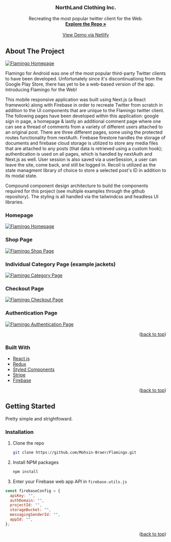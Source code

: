 <div id="top"></div>
<!--
*** Thanks for checking out the Best-README-Template. If you have a suggestion
*** that would make this better, please fork the repo and create a pull request
*** or simply open an issue with the tag "enhancement".
*** Don't forget to give the project a star!
*** Thanks again! Now go create something AMAZING! :D
-->

<!-- PROJECT SHIELDS -->
<!--
*** I'm using markdown "reference style" links for readability.
*** Reference links are enclosed in brackets [ ] instead of parentheses ( ).
*** See the bottom of this document for the declaration of the reference variables
*** for contributors-url, forks-url, etc. This is an optional, concise syntax you may use.
*** https://www.markdownguide.org/basic-syntax/#reference-style-links
-->

<!-- PROJECT LOGO -->
<br />
<div align="center">
<h3 align="center">NorthLand Clothing Inc.</h3>

  <p align="center">
    Recreating the most popular twitter client for the Web.
    <br />
    <a href="https://github.com/Mohsin-Braer/NorthLand-Clothing/"><strong>Explore the Repo »</strong></a>
    <br />
    <br />
    <a href="https://62d19d7d94f05f4934e81c8f--gorgeous-kleicha-071edb.netlify.app/">View Demo via Netlify</a>
  </p>
</div>

<!-- ABOUT THE PROJECT -->

## About The Project

[![Flamingo Homepage][homepage-src]](https://62d19d7d94f05f4934e81c8f--gorgeous-kleicha-071edb.netlify.app/)

Flamingo for Android was one of the most popular third-party Twitter clients to have been developed. Unfortunately since it's discontinuationg from the Google Play Store, there has yet to be a web-based version of the app. Introducing Flamingo for the Web! 

This mobile responsive application was built using Next.js (a React framework) along with Firebase in order to recreate Twitter from scratch in addition to the UI components that are unique to the Flamingo twitter client. The following pages have been developed within this application: google sign in page, a homepage & lastly an additional comment page where one can see a thread of comments from a variety of different users attached to an original post. There are three different pages, some using the protected routes functionality from nextAuth. Firebase firestore handles the storage of documents and firebase cloud storage is utilized to store any media files that are attached to any posts (that data is retrieved using a custom hook); authentication is used on all pages, which is handled by nextAuth and Next.js as well. User session is also saved via a userSession, a user can leave the site, come back, and still be logged in. Recoil is utilized as the state managment library of choice to store a selected post's ID in addition to its modal state.

Compound component design architecture to build the components required for this project (see multiple examples through the github repository). The styling is all handled via the tailwindcss and headless UI libraries.

### Homepage
[![Flamingo Homepage][homepage-src]](https://62d19d7d94f05f4934e81c8f--gorgeous-kleicha-071edb.netlify.app/)

### Shop Page
[![Flamingo Shop Page][homepage-src]](https://62d19d7d94f05f4934e81c8f--gorgeous-kleicha-071edb.netlify.app/shop)

### Individual Category Page (example jackets)
[![Flamingo Category Page][homepage-src]](https://62d19d7d94f05f4934e81c8f--gorgeous-kleicha-071edb.netlify.app/shop/jackets)

### Checkout Page
[![Flamingo Checkout Page][homepage-src]](https://62d19d7d94f05f4934e81c8f--gorgeous-kleicha-071edb.netlify.app/checkout)

### Authentication Page
[![Flamingo Authentication Page][homepage-src]](https://62d19d7d94f05f4934e81c8f--gorgeous-kleicha-071edb.netlify.app/auth)


<p align="right">(<a href="#top">back to top</a>)</p>

### Built With

- [React.js](https://reactjs.org/)
- [Redux](https://redux.js.org/)
- [Styled Components](https://styled-components.com/)
- [Stripe](https://stripe.com/)
- [Firebase](https://firebase.google.com/)

<p align="right">(<a href="#top">back to top</a>)</p>

<!-- GETTING STARTED -->

## Getting Started

Pretty simple and strightfoward.

### Installation

1. Clone the repo
   ```sh
   git clone https://github.com/Mohsin-Braer/Flamingo.git
   ```
2. Install NPM packages
   ```sh
   npm install
   ```
3. Enter your Firebase web app API in `firebase.utils.js`

```js
const firebaseConfig = {
  apiKey: "",
  authDomain: "",
  projectId: "",
  storageBucket: "",
  messagingSenderId: "",
  appId: "",
};
```

<p align="right">(<a href="#top">back to top</a>)</p>


<!-- MARKDOWN LINKS & IMAGES -->
<!-- https://www.markdownguide.org/basic-syntax/#reference-style-links -->

[contributors-shield]: https://img.shields.io/github/contributors/github_username/repo_name.svg?style=for-the-badge
[contributors-url]: https://github.com/github_username/repo_name/graphs/contributors
[forks-shield]: https://img.shields.io/github/forks/github_username/repo_name.svg?style=for-the-badge
[forks-url]: https://github.com/github_username/repo_name/network/members
[stars-shield]: https://img.shields.io/github/stars/github_username/repo_name.svg?style=for-the-badge
[stars-url]: https://github.com/github_username/repo_name/stargazers
[issues-shield]: https://img.shields.io/github/issues/github_username/repo_name.svg?style=for-the-badge
[issues-url]: https://github.com/github_username/repo_name/issues
[license-shield]: https://img.shields.io/github/license/github_username/repo_name.svg?style=for-the-badge
[license-url]: https://github.com/github_username/repo_name/blob/master/LICENSE.txt
[linkedin-shield]: https://img.shields.io/badge/-LinkedIn-black.svg?style=for-the-badge&logo=linkedin&colorB=555
[linkedin-url]: https://linkedin.com/in/linkedin_username

[homepage-src]: https://postimg.cc/YGXDkWYk
[sign-in-src]: https://postimg.cc/XZkDHhvr
[comment-src]: https://postimg.cc/hJB50gKF
[mobile-responsive-src]: https://postimg.cc/ZBYs1c9V

[demo-img-gallery-link]: https://postimg.cc/gallery/Ym8nYm9
